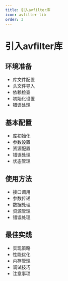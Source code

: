```yaml
---
title: 引入avfilter库
icon: avfilter-lib
order: 3
---
```


# 引入avfilter库

## 环境准备
- 库文件配置
- 头文件导入
- 依赖检查
- 初始化设置
- 错误处理

## 基本配置
- 库初始化
- 参数设置
- 资源配置
- 错误处理
- 状态管理

## 使用方法
- 接口调用
- 参数传递
- 数据处理
- 资源管理
- 错误处理

## 最佳实践
- 实现策略
- 性能优化
- 内存管理
- 调试技巧
- 注意事项
